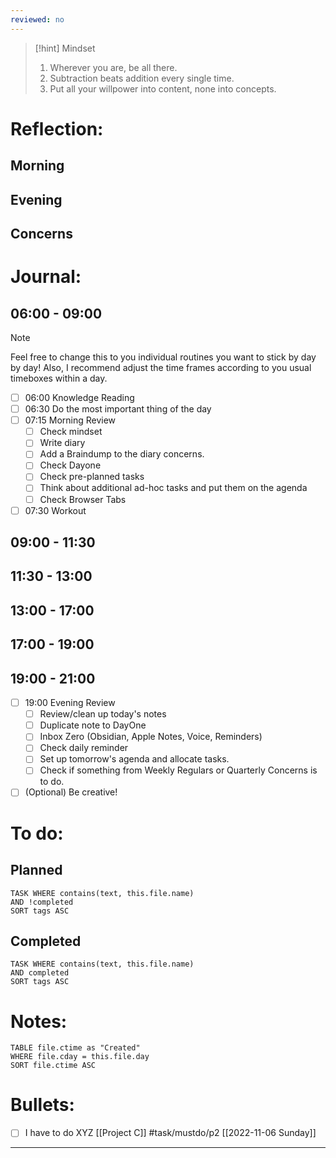```yaml
---
reviewed: no
---
```

> [!hint] Mindset
> 1. Wherever you are, be all there.
> 2. Subtraction beats addition every single time.
> 3. Put all your willpower into content, none into concepts.

# Reflection:

## Morning

## Evening

## Concerns

# Journal:

## 06:00 - 09:00 
> [!note]
> Feel free to change this to you individual routines you want to stick by day by day! Also, I recommend adjust the time frames according to you usual timeboxes within a day.

- [ ] 06:00 Knowledge Reading
- [ ] 06:30 Do the most important thing of the day
- [ ] 07:15 Morning Review
	- [ ] Check mindset
	- [ ] Write diary
	- [ ] Add a Braindump to the diary concerns.
	- [ ] Check Dayone
	- [ ] Check pre-planned tasks
	- [ ] Think about additional ad-hoc tasks and put them on the agenda
	- [ ] Check Browser Tabs
- [ ] 07:30 Workout

## 09:00 - 11:30

## 11:30 - 13:00

## 13:00 - 17:00

## 17:00 - 19:00

## 19:00 - 21:00
- [ ] 19:00 Evening Review
	- [ ] Review/clean up today's notes
	- [ ] Duplicate note to DayOne
	- [ ] Inbox Zero (Obsidian, Apple Notes, Voice, Reminders)
	- [ ] Check daily reminder
	- [ ] Set up tomorrow's agenda and allocate tasks.
	- [ ] Check if something from Weekly Regulars or Quarterly Concerns is to do.
- [ ] (Optional) Be creative! 

# To do:

## Planned
```dataview 
TASK WHERE contains(text, this.file.name)
AND !completed
SORT tags ASC
```
## Completed
```dataview 
TASK WHERE contains(text, this.file.name)
AND completed
SORT tags ASC
```

# Notes:
```dataview 
TABLE file.ctime as "Created" 
WHERE file.cday = this.file.day 
SORT file.ctime ASC 
```

# Bullets:
- [ ] I have to do XYZ [[Project C]] #task/mustdo/p2 [[2022-11-06 Sunday]]
---